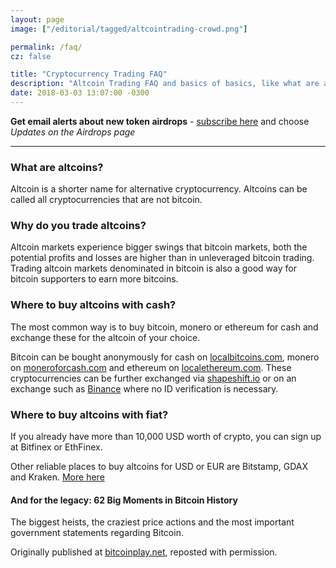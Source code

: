 ```yaml
---
layout: page
image: ["/editorial/tagged/altcointrading-crowd.png"]

permalink: /faq/
cz: false

title: "Cryptocurrency Trading FAQ"
description: "Altcoin Trading FAQ and basics of basics, like what are altcoins."
date: 2018-03-03 13:07:00 -0300
---
```



**Get email alerts about new token airdrops** - [subscribe here](http://altcointrading.us15.list-manage1.com/subscribe?u=b5cca524e997c8e12f8ad51e1&id=9b56578f1c) and choose *Updates on the Airdrops page*

___________


### What are altcoins?

Altcoin is a shorter name for alternative cryptocurrency. Altcoins can be called all cryptocurrencies that are not bitcoin.

### Why do you trade altcoins?

Altcoin markets experience bigger swings that bitcoin markets, both the potential profits and losses are higher than in unleveraged bitcoin trading. Trading altcoin markets denominated in bitcoin is also a good way for bitcoin supporters to earn more bitcoins.

### Where to buy altcoins with cash?

The most common way is to buy bitcoin, monero or ethereum for cash and exchange these for the altcoin of your choice.

Bitcoin can be bought anonymously for cash on <a rel="nofollow" target="_blank" href="https://localbitcoins.com/?ch=4nq3">localbitcoins.com</a>, monero on [moneroforcash.com](https://moneroforcash.com) and ethereum on [localethereum.com](https://localethereum.com). These cryptocurrencies can be further exchanged via [shapeshift.io](https://shapeshift.io) or on an exchange such as <a rel="nofollow" target="_blank" href="https://www.binance.com/?ref=15980293">Binance</a> where no ID verification is necessary.

### Where to buy altcoins with fiat?

If you already have more than 10,000 USD worth of crypto, you can sign up at Bitfinex or EthFinex.

Other reliable places to buy altcoins for USD or EUR are Bitstamp, GDAX and Kraken. [More here](/how-to-buy-altcoins/)



<div class="clearfix"></div>

#### And for the legacy: 62 Big Moments in Bitcoin History

The biggest heists, the craziest price actions and the most important government statements regarding Bitcoin.

<a rel="nofollow,noopener" target="_blank" href="https://bitcoinplay.net">
<amp-img itemprop="image" alt="62 Moments from Bitcoin History" src="/features/altcointrading_net-62-moments-bitcoin-history-repost.png" layout="responsive" data-original-width="800px" data-original-height="17256px" width="800px" height="17256px"></amp-img>
</a>

Originally published at [bitcoinplay.net](https://bitcoinplay.net/58-insane-facts-about-bitcoin/), reposted with permission.

<div class="clearfix"></div>
